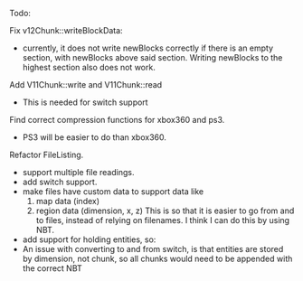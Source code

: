 Todo:

Fix v12Chunk::writeBlockData:
- currently, it does not write newBlocks correctly 
if there is an empty section, with newBlocks above
said section. Writing newBlocks to the highest section
also does not work.

Add V11Chunk::write and V11Chunk::read
- This is needed for switch support

Find correct compression functions for xbox360 and ps3.
- PS3 will be easier to do than xbox360.

Refactor FileListing.
- support multiple file readings.
- add switch support.
- make files have custom data to support data like
  1. map data (index)
  2. region data (dimension, x, z)
This is so that it is easier to go from and to files,
instead of relying on filenames.
I think I can do this by using NBT.
- add support for holding entities, so:
- An issue with converting to and from switch, is that entities
are stored by dimension, not chunk, so all chunks would need to
be appended with the correct NBT


